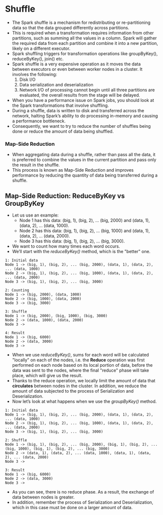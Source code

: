 # Shuffle
* The Spark shuffle is a mechanism for redistributing or re-partitioning data so that the data grouped differently across partitions.
* This is required when a transformation requires information from other partitions, such as summing all the values in a column. Spark will gather the required data from each partition and combine it into a new partition, likely on a different executor.
* Spark shuffling triggers for transformation operations like groupByKey(), reduceByKey(), join() etc.
* Spark shuffle is a very expensive operation as it moves the data between executors or even between worker nodes in a cluster. It involves the following:
  1. Disk I/O 
  2. Data serialization and deserialization 
  3. Network I/O
 of processing cannot begin until all three partitions are evaluated, the overall results from the stage will be delayed.
* When you have a performance issue on Spark jobs, you should look at the Spark transformations that involve shuffling.
* During a shuffle, data is written to disk and transferred across the network, halting Spark’s ability to do processing in-memory and causing a performance bottleneck. 
* Consequently, we want to try to reduce the number of shuffles being done or reduce the amount of data being shuffled.

### Map-Side Reduction
* When aggregating data during a shuffle, rather than pass all the data, it is preferred to combine the values in the current partition and pass only the result in the shuffle. 
* This process is known as Map-Side Reduction and improves performance by reducing the quantity of data being transferred during a shuffle.

## Map-Side Reduction: ReduceByKey vs GroupByKey
* Let us use an example:
  * Node 1 has this data: (big, 1), (big, 2), ... (big, 2000) and (data, 1), (data, 2), ... (data, 1000).
  * Node 2 has this data: (big, 1), (big, 2), ... (big, 1000) and (data, 1), (data, 2), ... (data, 2000).
  * Node 3 has this data: (big, 1), (big, 2), ... (big, 3000).
* We want to count how many times each word occurs.
* We’ll start with the _reduceByKey()_ method, which is the "better" one.
```
1: Initial data
Node 1 -> (big, 1), (big, 2), ... (big, 2000), (data, 1), (data, 2), ... (data, 1000)
Node 2 -> (big, 1), (big, 2), ... (big, 1000), (data, 1), (data, 2), ... (data, 2000)
Node 3 -> (big, 1), (big, 2), ... (big, 3000)

2: Counting
Node 1 -> (big, 2000), (data, 1000)
Node 2 -> (big, 1000), (data, 2000)
Node 3 -> (big, 3000)

3: Shuffle
Node 1 -> (big, 2000), (big, 1000), (big, 3000)
Node 2 -> (data, 1000), (data, 2000)
Node 3 -> 

4: Result
Node 1 -> (big, 6000)
Node 2 -> (data, 3000)
Node 3 -> 
```
* When we use _reduceByKey()_, sums for each word will be calculated "locally" on each of the nodes, i.e. the **Reduce** operation was first performed on each node based on its local portion of data, before the data was sent to the nodes, where the final "reduce" phase will take place, which will give us the result.
* Thanks to the reduce operation, we locally limit the amount of data that **circulates** between nodes in the cluster. In addition, we reduce the amount of data subjected to the process of Serialization and Deserialization.
* Now let’s look at what happens when we use the _groupByKey()_ method. 
```
1: Initial data
Node 1 -> (big, 1), (big, 2), ... (big, 2000), (data, 1), (data, 2), ... (data, 1000)
Node 2 -> (big, 1), (big, 2), ... (big, 1000), (data, 1), (data, 2), ... (data, 2000)
Node 3 -> (big, 1), (big, 2), ... (big, 3000)

2: Shuffle
Node 1 -> (big, 1), (big, 2), ... (big, 2000), (big, 1), (big, 2), ... (big, 1000), (big, 1), (big, 2), ... (big, 3000)
Node 2 -> (data, 1), (data, 2), ... (data, 1000), (data, 1), (data, 2), ... (data, 2000)
Node 3 -> 

3: Result
Node 1 -> (big, 6000)
Node 2 -> (data, 3000)
Node 3 -> 
```
* As you can see, there is no reduce phase. As a result, the exchange of data between nodes is greater. 
* In addition, remember the process of Serialization and Deserialization, which in this case must be done on a larger amount of data.